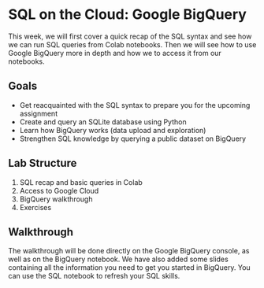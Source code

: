 # SQL on the Cloud: Google BigQuery

This week, we will first cover a quick recap of the SQL syntax and see how we can run SQL queries from Colab notebooks. Then we will see how to use Google BigQuery more in depth and how we to access it from our notebooks.

## Goals

* Get reacquainted with the SQL syntax to prepare you for the upcoming assignment
* Create and query an SQLite database using Python
* Learn how BigQuery works (data upload and exploration)
* Strengthen SQL knowledge by querying a public dataset on BigQuery

## Lab Structure

1. SQL recap and basic queries in Colab
2. Access to Google Cloud
3. BigQuery walkthrough
4. Exercises

## Walkthrough

The walkthrough will be done directly on the Google BigQuery console, as well as on the BigQuery notebook. We have also added some slides containing all the information you need to get you started in BigQuery. You can use the SQL notebook to refresh your SQL skills.

